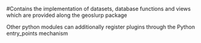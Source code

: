 #Contains the implementation of datasets, database functions and views which are provided along the geoslurp package

Other python modules can additionally register plugins through the Python entry_points mechanism

